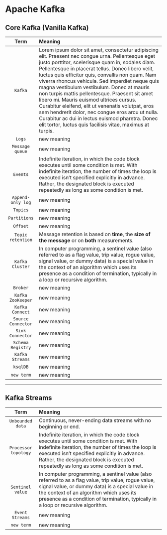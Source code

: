 # Apache Kafka
## Core Kafka (Vanilla Kafka)
| Term | Meaning |
|     :---:      |     :---     |
| `Kafka` | Lorem ipsum dolor sit amet, consectetur adipiscing elit. Praesent nec congue urna. Pellentesque eget justo porttitor, scelerisque quam in, sodales diam. Pellentesque in placerat tellus. Donec libero velit, luctus quis efficitur quis, convallis non quam. Nam viverra rhoncus vehicula. Sed imperdiet neque quis magna vestibulum vestibulum. Donec at mauris non turpis mattis pellentesque. Praesent sit amet libero mi. Mauris euismod ultrices cursus. Curabitur eleifend, elit ut venenatis volutpat, eros sem hendrerit dolor, nec congue eros arcu ut nulla. Curabitur ac dui in lectus euismod pharetra. Donec elit tortor, luctus quis facilisis vitae, maximus at turpis. |
| `Logs` | new meaning |
| `Message queue` | new meaning |
| `Events` | Indefinite iteration, in which the code block executes until some condition is met. With indefinite iteration, the number of times the loop is executed isn’t specified explicitly in advance. Rather, the designated block is executed repeatedly as long as some condition is met. |
| `Append-only log` | new meaning |
| `Topics` | new meaning |
| `Partitions` | new meaning |
| `Offset` | new meaning |
| `Topic retention` | Message retention is based on **time**, the **size of the message** or on **both** measurements. |
| `Kafka Cluster` | In computer programming, a sentinel value (also referred to as a flag value, trip value, rogue value, signal value, or dummy data) is a special value in the context of an algorithm which uses its presence as a condition of termination, typically in a loop or recursive algorithm. |
| `Broker` | new meaning |
| `Kafka ZooKeeper` | new meaning |
| `Kafka Connect` | new meaning |
| `Source Connector` | new meaning |
| `Sink Connector` | new meaning |
| `Schema Registry` | new meaning |
| `Kafka Streams` | new meaning |
| `ksqlDB` | new meaning |
| `new term` | new meaning |
---
## Kafka Streams
| Term | Meaning |
|     :---:      |     :---     |
| `Unbounded data` | Continuous, never-ending data streams with no beginning or end. |
| `Processor topology` | Indefinite iteration, in which the code block executes until some condition is met. With indefinite iteration, the number of times the loop is executed isn’t specified explicitly in advance. Rather, the designated block is executed repeatedly as long as some condition is met. |
| `Sentinel value` | In computer programming, a sentinel value (also referred to as a flag value, trip value, rogue value, signal value, or dummy data) is a special value in the context of an algorithm which uses its presence as a condition of termination, typically in a loop or recursive algorithm. |
| `Event Streams` | new meaning |
| `new term` | new meaning |
